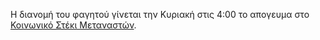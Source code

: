 Η διανομή του φαγητού γίνεται την Κυριακή στις 4:00 το απογευμα στο [Κοινωνικό Στέκι Μεταναστών](https://goo.gl/maps/CuZQxM1dRsxu6AnJ8).
